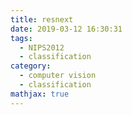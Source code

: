 ```yaml
---
title: resnext
date: 2019-03-12 16:30:31
tags:
  - NIPS2012
  - classification
category:
  - computer vision
  - classification
mathjax: true
---
```


